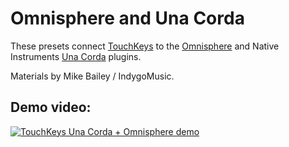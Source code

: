 # Omnisphere and Una Corda

These presets connect [TouchKeys](http://touchkeys.co.uk) to the [Omnisphere](https://www.spectrasonics.net/products/omnisphere/) and Native Instruments [Una Corda](https://www.native-instruments.com/en/products/komplete/keys/una-corda/) plugins.

Materials by Mike Bailey / IndygoMusic.

## Demo video:

[![TouchKeys Una Corda + Omnisphere demo](https://img.youtube.com/vi/aJwp2guhytg/0.jpg)](https://www.youtube.com/watch?v=aJwp2guhytg)